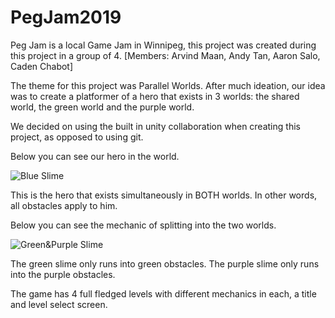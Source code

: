 # PegJam2019
 Peg Jam is a local Game Jam in Winnipeg, this project was created during this project in a group of 4. [Members: Arvind Maan, Andy Tan, Aaron Salo, Caden Chabot]

The theme for this project was Parallel Worlds.
After much ideation, our idea was to create a platformer of a hero that exists in 3 worlds: the shared world, the green world and the purple world.

We decided on using the built in unity collaboration when creating this project, as opposed to using git. 

Below you can see our hero in the world.


![Blue Slime](Screenshots/blueslime.png)

This is the hero that exists simultaneously in BOTH worlds. In other words, all obstacles apply to him.

Below you can see the mechanic of splitting into the two worlds.

![Green&Purple Slime](Screenshots/gpslimes.png)

The green slime only runs into green obstacles. The purple slime only runs into the purple obstacles.

The game has 4 full fledged levels with different mechanics in each, a title and level select screen.
 
